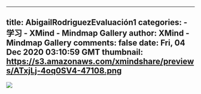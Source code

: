 
---
title: AbigailRodriguezEvaluación1
categories: 
    - 学习
    - XMind - Mindmap Gallery
author: XMind - Mindmap Gallery
comments: false
date: Fri, 04 Dec 2020 03:10:59 GMT
thumbnail: https://s3.amazonaws.com/xmindshare/previews/ATxjLj-4oq0SV4-47108.png
---

<div>   
<img src="https://s3.amazonaws.com/xmindshare/previews/ATxjLj-4oq0SV4-47108.png" referrerpolicy="no-referrer">  
</div>
            
